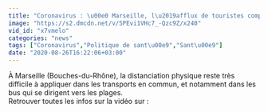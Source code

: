 ```yaml
---
title: "Coronavirus : \u00e0 Marseille, l\u2019afflux de touristes complique le respect des gestes barri\u00e8res"
image: "https://s2.dmcdn.net/v/SPEvi1VHc7_-Qzc9Z/x240"
vid_id: "x7vmelo"
categories: "news"
tags: ["Coronavirus","Politique de sant\u00e9","Sant\u00e9"]
date: "2020-08-26T16:22:06+03:00"
---
```

À Marseille (Bouches-du-Rhône), la distanciation physique reste très difficile à appliquer dans les transports en commun, et notamment dans les bus qui se dirigent vers les plages.  <br>Retrouver toutes les infos sur la vidéo sur : 
